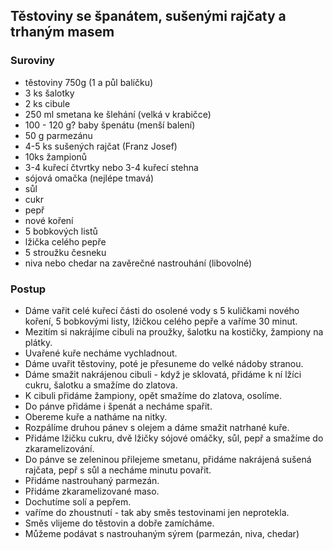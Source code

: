 ## Těstoviny se španátem, sušenými rajčaty a trhaným masem

### Suroviny
- těstoviny 750g (1 a půl balíčku)
- 3 ks šalotky
- 2 ks cibule
- 250 ml smetana ke šlehání (velká v krabičce)
- 100 - 120 g? baby špenátu (menší balení)
- 50 g parmezánu
- 4-5 ks sušených rajčat (Franz Josef)
- 10ks žampionů
- 3-4 kuřecí čtvrtky nebo 3-4 kuřecí stehna
- sójová omačka (nejlépe tmavá)
- sůl
- cukr
- pepř
- nové koření
- 5 bobkových listů
- lžička celého pepře
- 5 stroužku česneku
- niva nebo chedar na zavěrečné nastrouhání (libovolné)

### Postup
- Dáme vařit celé  kuřecí části do osolené vody s 5 kuličkami nového koření, 5 bobkovými listy, lžičkou celého pepře a vaříme 30 minut.
- Mezitím si nakrájíme cibuli na proužky, šalotku na kostičky, žampiony na plátky.
- Uvařené kuře necháme vychladnout.
- Dáme uvařit těstoviny, poté je přesuneme do velké nádoby stranou.
- Dáme smažit nakrájenou cibuli - když je sklovatá, přidáme k ní lžíci cukru, šalotku a smažíme do zlatova.
- K cibuli přidáme žampiony, opět smažíme do zlatova, osolíme. 
- Do pánve přidáme i špenát a necháme spařit.
- Obereme kuře a natháme na nitky.
- Rozpálíme druhou pánev s olejem a dáme smažit natrhané kuře.
- Přidáme lžičku cukru, dvě lžičky sójové omáčky, sůl, pepř a smažíme do zkaramelizování.
- Do pánve se zeleninou přilejeme smetanu, přidáme nakrájená sušená rajčata, pepř s sůl a necháme minutu povařit.
- Přidáme nastrouhaný parmezán.
- Přidáme zkaramelizované maso. 
- Dochutíme solí a pepřem.
- vaříme do zhoustnutí - tak aby směs testovinami jen neprotekla.
- Směs vlijeme do těstovin a dobře zamícháme. 
- Můžeme podávat s nastrouhaným sýrem (parmezán, niva, chedar) 
